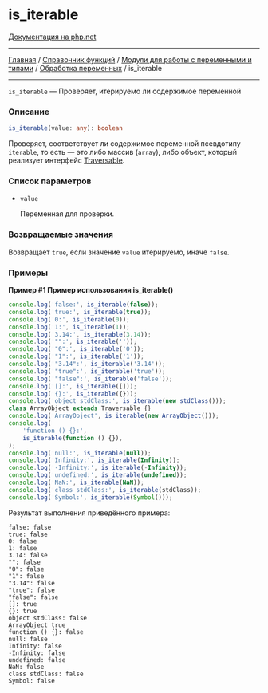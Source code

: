 # is_iterable

[Документация на php.net](https://www.php.net/manual/ru/function.is-iterable.php)

---

[Главная](../../../../../README.md) / [Справочник функций](../../../../funcref.md) /
[Модули для работы с переменными и типами](../../../vartype.md) /
[Обработка переменных](../../var.md) / is_iterable

---

`is_iterable` — Проверяет, итерируемо ли содержимое переменной

### Описание

```ts
is_iterable(value: any): boolean
```

Проверяет, соответствует ли содержимое переменной псевдотипу `iterable`, то есть — это либо массив
(`array`), либо объект, который реализует интерфейс [Traversable](../contracts/Traversable.md).

### Список параметров

-   `value`

    Переменная для проверки.

### Возвращаемые значения

Возвращает `true`, если значение `value` итерируемо, иначе `false`.

### Примеры

**Пример #1 Пример использования is_iterable()**

```js
console.log('false:', is_iterable(false));
console.log('true:', is_iterable(true));
console.log('0:', is_iterable(0));
console.log('1:', is_iterable(1));
console.log('3.14:', is_iterable(3.14));
console.log('"":', is_iterable(''));
console.log('"0":', is_iterable('0'));
console.log('"1":', is_iterable('1'));
console.log('"3.14":', is_iterable('3.14'));
console.log('"true":', is_iterable('true'));
console.log('"false":', is_iterable('false'));
console.log('[]:', is_iterable([]));
console.log('{}:', is_iterable({}));
console.log('object stdClass:', is_iterable(new stdClass()));
class ArrayObject extends Traversable {}
console.log('ArrayObject', is_iterable(new ArrayObject()));
console.log(
    'function () {}:',
    is_iterable(function () {}),
);
console.log('null:', is_iterable(null));
console.log('Infinity:', is_iterable(Infinity));
console.log('-Infinity:', is_iterable(-Infinity));
console.log('undefined:', is_iterable(undefined));
console.log('NaN:', is_iterable(NaN));
console.log('class stdClass:', is_iterable(stdClass));
console.log('Symbol:', is_iterable(Symbol()));
```

Результат выполнения приведённого примера:

    false: false
    true: false
    0: false
    1: false
    3.14: false
    "": false
    "0": false
    "1": false
    "3.14": false
    "true": false
    "false": false
    []: true
    {}: true
    object stdClass: false
    ArrayObject true
    function () {}: false
    null: false
    Infinity: false
    -Infinity: false
    undefined: false
    NaN: false
    class stdClass: false
    Symbol: false
